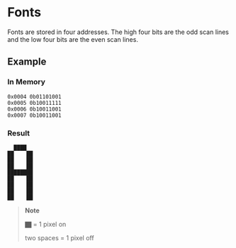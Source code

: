 # Fonts

Fonts are stored in four addresses. The high four bits are the odd scan lines and the low four bits are the even scan lines.

## Example
### In Memory
```
0x0004 0b01101001
0x0005 0b10011111
0x0006 0b10011001
0x0007 0b10011001
```
### Result
```
  ████
██    ██
██    ██
██    ██
████████
██    ██
██    ██
██    ██
██    ██
```
> **Note**
> 
> `██` = 1 pixel on
> 
> two spaces = 1 pixel off